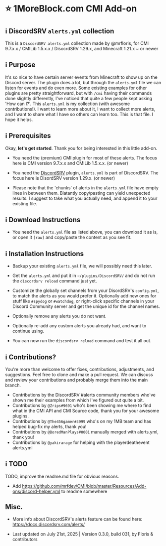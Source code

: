 # :star: 1MoreBlock.com CMI Add-on

## <g-emoji class="g-emoji" alias="information_source" fallback-src="https://github.githubassets.com/images/icons/emoji/unicode/2139.png">ℹ️</g-emoji> DiscordSRV `alerts.yml` collection

This is a `DiscordSRV alerts.yml` collection made by @mrfloris, for CMI 9.7.x.x / CMILib 1.5.x.x / DisocrdSRV 1.29.x, and Minecraft 1.21.x ~ or newer

## <g-emoji class="g-emoji" alias="information_source" fallback-src="https://github.githubassets.com/images/icons/emoji/unicode/2139.png">ℹ️</g-emoji> Purpose

It's so nice to have certain server events from Minecraft to show up on the Discord server. The plugin does a lot, but through the `alerts.yml` file we can listen for events and do even more. Some existing examples for other plugins are pretty straightforward, but with `/cmi` having their commands done slightly differently, I've noticed that quite a few people kept asking 'How can I?'. This `alerts.yml` is my collection (with awesome contributions!). I want to learn more about it, I want to collect more alerts, and I want to share what I have so others can learn too. This is that file. I hope it helps.

## <g-emoji class="g-emoji" alias="information_source" fallback-src="https://github.githubassets.com/images/icons/emoji/unicode/2139.png">ℹ️</g-emoji> Prerequisites

Okay, **let's get started**. Thank you for being interested in this little add-on.

- You need the (premium) CMI plugin for most of these alerts. The focus here is CMI version 9.7.x.x and CMILib 1.5.x.x. (or newer)

- You need the [DiscordSRV](https://github.com/DiscordSRV/DiscordSRV) plugin, `alerts.yml` is part of DiscordSRV. The focus here is DisordSRV version 1.29.x. (or newer)

- Please note that the 'chunks' of alerts in the `alerts.yml` file have empty lines in between them. Blatantly copy/pasting can yield unexpected results. I suggest to take what you actually need, and append it to your existing file.

## <g-emoji class="g-emoji" alias="information_source" fallback-src="https://github.githubassets.com/images/icons/emoji/unicode/2139.png">ℹ️</g-emoji> Download Instructions

- You need the `alerts.yml` file as listed above, you can download it as is, or open it `[raw]` and copy/paste the content as you see fit.

## <g-emoji class="g-emoji" alias="information_source" fallback-src="https://github.githubassets.com/images/icons/emoji/unicode/2139.png">ℹ️</g-emoji> Installation Instructions

- Backup your existing `alerts.yml` file, we will possibly need this later.

- Get the `alerts.yml` and put it in `~/plugins/DiscordSRV/` and do not run the `discordsrv reload` command just yet.

- Customize the globally set channels from your DisordSRV's `config.yml`, to match the alerts as you would prefer it. Optionally add new ones for stuff like `#spydog` or `#watchdog`, or right-click specific channels in your Discord Community server and get the unique id for the channel names. 

- Optionally remove any alerts you do not want.

- Optionally re-add any custom alerts you already had, and want to continue using. 

- You can now run the `discordsrv reload` command and test it all out.

## <g-emoji class="g-emoji" alias="information_source" fallback-src="https://github.githubassets.com/images/icons/emoji/unicode/2139.png">ℹ️</g-emoji> Contributions?

You're more than welcome to offer fixes, contributions, adjustments, and suggestions. Feel free to clone and make a pull request. We can discuss and review your contributions and probably merge them into the main branch.

- Contributions by the DiscordSRV #alerts community members who've shown me their examples from which I've figured out quite a bit.
- Contributions by `@Zrips#9691` who's been showing me where to find what in the CMI API and CMI Source code, thank you for your awesome plugins.
- Contributions by `@The456gamer#3999` who's on my 1MB team and has helped bug-fix my alerts, thank you!
- Contributions by `@BoredManPlays#0001` manually merged with alerts.yml, thank you!
- Contributions by `@yakirarage` for helping with the playerdeathevent alerts.yml

## <g-emoji class="g-emoji" alias="information_source" fallback-src="https://github.githubassets.com/images/icons/emoji/unicode/2139.png">ℹ️</g-emoji> TODO

TODO, improve the readme.md file for obvious reasons.

- Add <https://github.com/mrfdev/CMI/blob/master/Resources/Add-ons/discord-helper.yml> to readme somewhere

## Misc.

-  More info about DiscordSRV's alerts feature can be found here: <https://docs.discordsrv.com/alerts/>

- Last updated on July 21st, 2025 | Version 0.3.0, build 031, by Floris & contributors

